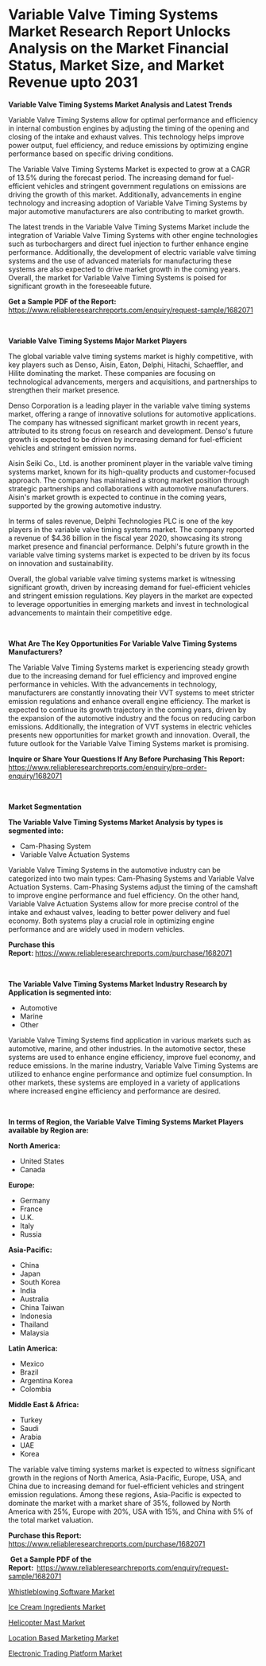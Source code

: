 <p><h1>Variable Valve Timing Systems Market Research Report Unlocks Analysis on the Market Financial Status, Market Size, and Market Revenue upto 2031</h1></p><p><strong>Variable Valve Timing Systems Market Analysis and Latest Trends</strong></p>
<p><p>Variable Valve Timing Systems allow for optimal performance and efficiency in internal combustion engines by adjusting the timing of the opening and closing of the intake and exhaust valves. This technology helps improve power output, fuel efficiency, and reduce emissions by optimizing engine performance based on specific driving conditions.</p><p>The Variable Valve Timing Systems Market is expected to grow at a CAGR of 13.5% during the forecast period. The increasing demand for fuel-efficient vehicles and stringent government regulations on emissions are driving the growth of this market. Additionally, advancements in engine technology and increasing adoption of Variable Valve Timing Systems by major automotive manufacturers are also contributing to market growth.</p><p>The latest trends in the Variable Valve Timing Systems Market include the integration of Variable Valve Timing Systems with other engine technologies such as turbochargers and direct fuel injection to further enhance engine performance. Additionally, the development of electric variable valve timing systems and the use of advanced materials for manufacturing these systems are also expected to drive market growth in the coming years. Overall, the market for Variable Valve Timing Systems is poised for significant growth in the foreseeable future.</p></p>
<p><strong>Get a Sample PDF of the Report:&nbsp;</strong> <a href="https://www.reliableresearchreports.com/enquiry/request-sample/1682071">https://www.reliableresearchreports.com/enquiry/request-sample/1682071</a></p>
<p>&nbsp;</p>
<p><strong>Variable Valve Timing Systems Major Market Players</strong></p>
<p><p>The global variable valve timing systems market is highly competitive, with key players such as Denso, Aisin, Eaton, Delphi, Hitachi, Schaeffler, and Hilite dominating the market. These companies are focusing on technological advancements, mergers and acquisitions, and partnerships to strengthen their market presence.</p><p>Denso Corporation is a leading player in the variable valve timing systems market, offering a range of innovative solutions for automotive applications. The company has witnessed significant market growth in recent years, attributed to its strong focus on research and development. Denso's future growth is expected to be driven by increasing demand for fuel-efficient vehicles and stringent emission norms.</p><p>Aisin Seiki Co., Ltd. is another prominent player in the variable valve timing systems market, known for its high-quality products and customer-focused approach. The company has maintained a strong market position through strategic partnerships and collaborations with automotive manufacturers. Aisin's market growth is expected to continue in the coming years, supported by the growing automotive industry.</p><p>In terms of sales revenue, Delphi Technologies PLC is one of the key players in the variable valve timing systems market. The company reported a revenue of $4.36 billion in the fiscal year 2020, showcasing its strong market presence and financial performance. Delphi's future growth in the variable valve timing systems market is expected to be driven by its focus on innovation and sustainability.</p><p>Overall, the global variable valve timing systems market is witnessing significant growth, driven by increasing demand for fuel-efficient vehicles and stringent emission regulations. Key players in the market are expected to leverage opportunities in emerging markets and invest in technological advancements to maintain their competitive edge.</p></p>
<p>&nbsp;</p>
<p><strong>What Are The Key Opportunities For Variable Valve Timing Systems Manufacturers?</strong></p>
<p><p>The Variable Valve Timing Systems market is experiencing steady growth due to the increasing demand for fuel efficiency and improved engine performance in vehicles. With the advancements in technology, manufacturers are constantly innovating their VVT systems to meet stricter emission regulations and enhance overall engine efficiency. The market is expected to continue its growth trajectory in the coming years, driven by the expansion of the automotive industry and the focus on reducing carbon emissions. Additionally, the integration of VVT systems in electric vehicles presents new opportunities for market growth and innovation. Overall, the future outlook for the Variable Valve Timing Systems market is promising.</p></p>
<p><strong>Inquire or Share Your Questions If Any Before Purchasing This Report:</strong> <a href="https://www.reliableresearchreports.com/enquiry/pre-order-enquiry/1682071">https://www.reliableresearchreports.com/enquiry/pre-order-enquiry/1682071</a></p>
<p>&nbsp;</p>
<p><strong>Market Segmentation</strong></p>
<p><strong>The Variable Valve Timing Systems Market Analysis by types is segmented into:</strong></p>
<p><ul><li>Cam-Phasing System</li><li>Variable Valve Actuation Systems</li></ul></p>
<p><p>Variable Valve Timing Systems in the automotive industry can be categorized into two main types: Cam-Phasing Systems and Variable Valve Actuation Systems. Cam-Phasing Systems adjust the timing of the camshaft to improve engine performance and fuel efficiency. On the other hand, Variable Valve Actuation Systems allow for more precise control of the intake and exhaust valves, leading to better power delivery and fuel economy. Both systems play a crucial role in optimizing engine performance and are widely used in modern vehicles.</p></p>
<p><strong>Purchase this Report:&nbsp;</strong><a href="https://www.reliableresearchreports.com/purchase/1682071">https://www.reliableresearchreports.com/purchase/1682071</a></p>
<p>&nbsp;</p>
<p><strong>The Variable Valve Timing Systems Market Industry Research by Application is segmented into:</strong></p>
<p><ul><li>Automotive</li><li>Marine</li><li>Other</li></ul></p>
<p><p>Variable Valve Timing Systems find application in various markets such as automotive, marine, and other industries. In the automotive sector, these systems are used to enhance engine efficiency, improve fuel economy, and reduce emissions. In the marine industry, Variable Valve Timing Systems are utilized to enhance engine performance and optimize fuel consumption. In other markets, these systems are employed in a variety of applications where increased engine efficiency and performance are desired.</p></p>
<p>&nbsp;</p>
<p><strong>In terms of Region, the Variable Valve Timing Systems Market Players available by Region are:</strong></p>
<p>
    <p> <strong> North America: </strong>
        <ul>
            <li>United States</li>
            <li>Canada</li>
        </ul>
        </p> 
    <p> <strong> Europe: </strong>
        <ul>
            <li>Germany</li>
            <li>France</li>
            <li>U.K.</li>
            <li>Italy</li>
            <li>Russia</li>
        </ul>
        </p> 
    <p> <strong> Asia-Pacific: </strong>
        <ul>
            <li>China</li>
            <li>Japan</li>
            <li>South Korea</li>
            <li>India</li>
            <li>Australia</li>
            <li>China Taiwan</li>
            <li>Indonesia</li>
            <li>Thailand</li>
            <li>Malaysia</li>
        </ul>
        </p> 
    <p> <strong> Latin America: </strong>
        <ul>
            <li>Mexico</li>
            <li>Brazil</li>
            <li>Argentina Korea</li>
            <li>Colombia</li>
        </ul>
        </p> 
    <p> <strong> Middle East & Africa: </strong>
        <ul>
            <li>Turkey</li>
            <li>Saudi</li>
            <li>Arabia</li>
            <li>UAE</li>
            <li>Korea</li>
        </ul>
    </p>
    </p>
<p><p>The variable valve timing systems market is expected to witness significant growth in the regions of North America, Asia-Pacific, Europe, USA, and China due to increasing demand for fuel-efficient vehicles and stringent emission regulations. Among these regions, Asia-Pacific is expected to dominate the market with a market share of 35%, followed by North America with 25%, Europe with 20%, USA with 15%, and China with 5% of the total market valuation.</p></p>
<p><strong>Purchase this Report: </strong><a href="https://www.reliableresearchreports.com/purchase/1682071">https://www.reliableresearchreports.com/purchase/1682071</a></p>
<p>&nbsp;<strong>Get a Sample PDF of the Report:&nbsp;&nbsp;</strong><a href="https://www.reliableresearchreports.com/enquiry/request-sample/1682071">https://www.reliableresearchreports.com/enquiry/request-sample/1682071</a></p>
<p><strong></strong></p>
<p><p><a href="https://medium.com/@kathyburton10/whistleblowing-software-market-size-and-market-trends-complete-industry-overview-2024-to-2031-1edee2518daf">Whistleblowing Software Market</a></p><p><a href="https://github.com/johnbach50/Market-Research-Report-List-2/blob/main/ice-cream-ingredients-market.md">Ice Cream Ingredients Market</a></p><p><a href="https://github.com/pjcfca/Market-Research-Report-List-1/blob/main/helicopter-mast-market.md">Helicopter Mast Market</a></p><p><a href="https://medium.com/@brendamoreno1988/location-based-marketing-market-size-cagr-trends-2024-2030-cf2a8e96a48d">Location Based Marketing Market</a></p><p><a href="https://medium.com/@brendamoreno1988/decoding-electronic-trading-platform-market-metrics-market-share-trends-and-growth-patterns-659050a899b6">Electronic Trading Platform Market</a></p></p>